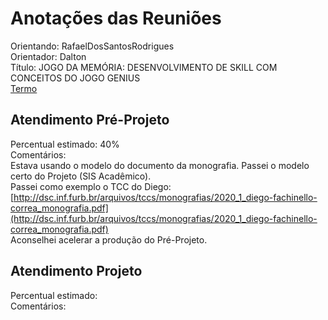 # Anotações das Reuniões

Orientando: RafaelDosSantosRodrigues  
Orientador: Dalton  
Título: JOGO DA MEMÓRIA: DESENVOLVIMENTO DE SKILL COM CONCEITOS DO JOGO GENIUS  
[Termo](RafaelDosSantosRodrigues_Termo.pdf "Termo")  

## Atendimento Pré-Projeto

Percentual estimado: 40%  
Comentários:  
Estava usando o modelo do documento da monografia. Passei o modelo certo do Projeto (SIS Acadêmico).  
Passei como exemplo o TCC do Diego: [http://dsc.inf.furb.br/arquivos/tccs/monografias/2020_1_diego-fachinello-correa_monografia.pdf](http://dsc.inf.furb.br/arquivos/tccs/monografias/2020_1_diego-fachinello-correa_monografia.pdf)  
Aconselhei acelerar a produção do Pré-Projeto.  

## Atendimento Projeto

Percentual estimado:  
Comentários:  
